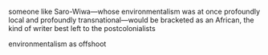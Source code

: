  someone like Saro-Wiwa—whose environmentalism was at once
profoundly local and profoundly transnational—would be bracketed as an
African, the kind of writer best left to the postcolonialists

environmentalism as offshoot